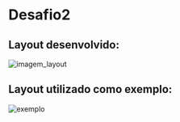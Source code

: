 # Desafio2

## Layout desenvolvido: 

![imagem_layout](https://user-images.githubusercontent.com/72474294/202585267-d31ebed5-5e42-456c-a0ba-803b1be341bc.png)

## Layout utilizado como exemplo:

![exemplo](https://user-images.githubusercontent.com/72474294/202585373-f3ca2a60-b909-4367-aa68-cb99fc9ebb6f.png)
